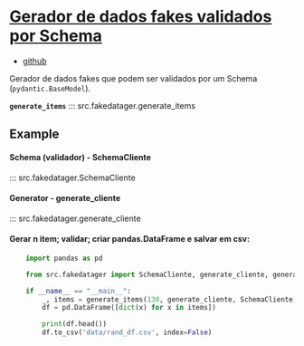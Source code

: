 # [Gerador de dados fakes validados por Schema](https://github.com/A-Quaglia/fake_clients)
- [github](https://github.com/A-Quaglia/fake_clients)

Gerador de dados fakes que podem ser validados por um Schema (`pydantic.BaseModel`).

**`generate_items`**
::: src.fakedatager.generate_items

## Example
#### Schema (validador) - **SchemaCliente**
::: src.fakedatager.SchemaCliente
#### Generator - **generate_cliente**
::: src.fakedatager.generate_cliente
#### Gerar n item; validar; criar pandas.DataFrame e salvar em csv:
``` python
    import pandas as pd

    from src.fakedatager import SchemaCliente, generate_cliente, generate_items

    if __name__ == "__main__":
        _, items = generate_items(130, generate_cliente, SchemaCliente) ## return: error, df
        df = pd.DataFrame([dict(x) for x in items])

        print(df.head())
        df.to_csv('data/rand_df.csv', index=False)
    
```